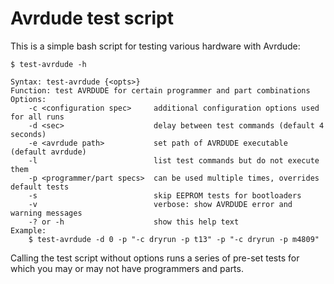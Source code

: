 # Avrdude test script
This is a simple bash script for testing various hardware with Avrdude:

```
$ test-avrdude -h

Syntax: test-avrdude {<opts>}
Function: test AVRDUDE for certain programmer and part combinations
Options:
    -c <configuration spec>     additional configuration options used for all runs
    -d <sec>                    delay between test commands (default 4 seconds)
    -e <avrdude path>           set path of AVRDUDE executable (default avrdude)
    -l                          list test commands but do not execute them
    -p <programmer/part specs>  can be used multiple times, overrides default tests
    -s                          skip EEPROM tests for bootloaders
    -v                          verbose: show AVRDUDE error and warning messages
    -? or -h                    show this help text
Example:
    $ test-avrdude -d 0 -p "-c dryrun -p t13" -p "-c dryrun -p m4809"
```

Calling the test script without options runs a series of pre-set tests for which you may or may not have programmers and parts.

